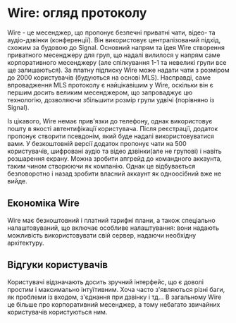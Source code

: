 # Wire: огляд протоколу

Wire - це месенджер, що пропонує безпечні приватні чати, відео- та аудіо-дзвінки (конференції). Він використовує централізований підхід, схожим за будовою до Signal. 
Основний напрям та ідея Wire створення приватного месенджеру для груп, що надалі вилилося у напрям саме корпоративного месенджеру (але спілкування 1-1 та невеликі групи все ще залишаються). За платну підписку Wire може надати чати з розміром до 2000 користувачів (будуються на основі MLS). Насправді, саме впровадження MLS протоколу є найцікавішим у Wire, оскільки він є першим досить великим месенджером, що запроваджує цю технологію, дозволяючи збільшити розмір групи удвічі (порівняно із Signal).

Із цікавого, Wire немає прив'язки до телефону, однак використовує пошту в якості автентифікації користувача. Після реєстрації, додаток пропонує створити псевдонім, який буде надалі використовуватися вами. У безкоштовній версії додаток пропонує чати на 500 користувачів, шифровані аудіо та відео дзвінки(але не групові) і навіть розшарення екрану. Можна зробити апгрейд до командного аккаунта, таким чином створюючи як компанію. Однак це відбувається безповоротно і назад зробити власний аккаунт як одноосібний вже не вийде. 

## Економіка Wire

Wire має безкоштовний і платний тарифні плани, а також спеціально налаштовуваний, що включає особливе налаштування: вони надають можливість використовувати свій сервер, надаючи необхідну архітектуру. 

## Відгуки користувачів

Користувачі відзначають досить зручний інтерфейс, що є доволі простим і максимально інтуїтивним.  Хоча часто з'являються різні баги, як проблеми із входом, з'єднання при дзвінку і тд... В загальному Wire це більше про корпоративний месенджер, а тому небагато звичайних користувачів користуються ним.